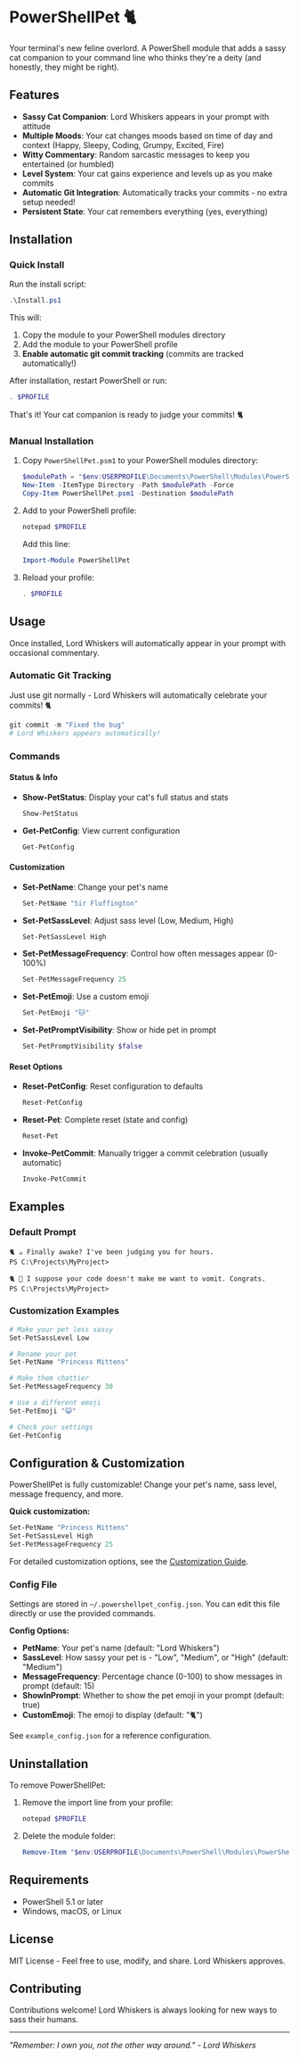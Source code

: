 # PowerShellPet 🐈

Your terminal's new feline overlord. A PowerShell module that adds a sassy cat companion to your command line who thinks they're a deity (and honestly, they might be right).

## Features

- **Sassy Cat Companion**: Lord Whiskers appears in your prompt with attitude
- **Multiple Moods**: Your cat changes moods based on time of day and context (Happy, Sleepy, Coding, Grumpy, Excited, Fire)
- **Witty Commentary**: Random sarcastic messages to keep you entertained (or humbled)
- **Level System**: Your cat gains experience and levels up as you make commits
- **Automatic Git Integration**: Automatically tracks your commits - no extra setup needed!
- **Persistent State**: Your cat remembers everything (yes, everything)

## Installation

### Quick Install

Run the install script:

```powershell
.\Install.ps1
```

This will:
1. Copy the module to your PowerShell modules directory
2. Add the module to your PowerShell profile
3. **Enable automatic git commit tracking** (commits are tracked automatically!)

After installation, restart PowerShell or run:
```powershell
. $PROFILE
```

That's it! Your cat companion is ready to judge your commits! 🐈

### Manual Installation

1. Copy `PowerShellPet.psm1` to your PowerShell modules directory:
   ```powershell
   $modulePath = "$env:USERPROFILE\Documents\PowerShell\Modules\PowerShellPet"
   New-Item -ItemType Directory -Path $modulePath -Force
   Copy-Item PowerShellPet.psm1 -Destination $modulePath
   ```

2. Add to your PowerShell profile:
   ```powershell
   notepad $PROFILE
   ```
   
   Add this line:
   ```powershell
   Import-Module PowerShellPet
   ```

3. Reload your profile:
   ```powershell
   . $PROFILE
   ```

## Usage

Once installed, Lord Whiskers will automatically appear in your prompt with occasional commentary.

### Automatic Git Tracking

Just use git normally - Lord Whiskers will automatically celebrate your commits! 🐈

```powershell
git commit -m "Fixed the bug"
# Lord Whiskers appears automatically!
```

### Commands

#### Status & Info
- **Show-PetStatus**: Display your cat's full status and stats
  ```powershell
  Show-PetStatus
  ```

- **Get-PetConfig**: View current configuration
  ```powershell
  Get-PetConfig
  ```

#### Customization
- **Set-PetName**: Change your pet's name
  ```powershell
  Set-PetName "Sir Fluffington"
  ```

- **Set-PetSassLevel**: Adjust sass level (Low, Medium, High)
  ```powershell
  Set-PetSassLevel High
  ```

- **Set-PetMessageFrequency**: Control how often messages appear (0-100%)
  ```powershell
  Set-PetMessageFrequency 25
  ```

- **Set-PetEmoji**: Use a custom emoji
  ```powershell
  Set-PetEmoji "🐱"
  ```

- **Set-PetPromptVisibility**: Show or hide pet in prompt
  ```powershell
  Set-PetPromptVisibility $false
  ```

#### Reset Options
- **Reset-PetConfig**: Reset configuration to defaults
  ```powershell
  Reset-PetConfig
  ```

- **Reset-Pet**: Complete reset (state and config)
  ```powershell
  Reset-Pet
  ```

- **Invoke-PetCommit**: Manually trigger a commit celebration (usually automatic)
  ```powershell
  Invoke-PetCommit
  ```

## Examples

### Default Prompt
```
🐈 ☕ Finally awake? I've been judging you for hours.
PS C:\Projects\MyProject>

🐈 💎 I suppose your code doesn't make me want to vomit. Congrats.
PS C:\Projects\MyProject>
```

### Customization Examples
```powershell
# Make your pet less sassy
Set-PetSassLevel Low

# Rename your pet
Set-PetName "Princess Mittens"

# Make them chattier
Set-PetMessageFrequency 30

# Use a different emoji
Set-PetEmoji "😺"

# Check your settings
Get-PetConfig
```

## Configuration & Customization

PowerShellPet is fully customizable! Change your pet's name, sass level, message frequency, and more.

**Quick customization:**
```powershell
Set-PetName "Princess Mittens"
Set-PetSassLevel High
Set-PetMessageFrequency 25
```

For detailed customization options, see the [Customization Guide](CUSTOMIZATION_GUIDE.md).

### Config File

Settings are stored in `~/.powershellpet_config.json`. You can edit this file directly or use the provided commands.

**Config Options:**
- **PetName**: Your pet's name (default: "Lord Whiskers")
- **SassLevel**: How sassy your pet is - "Low", "Medium", or "High" (default: "Medium")
- **MessageFrequency**: Percentage chance (0-100) to show messages in prompt (default: 15)
- **ShowInPrompt**: Whether to show the pet emoji in your prompt (default: true)
- **CustomEmoji**: The emoji to display (default: "🐈")

See `example_config.json` for a reference configuration.

## Uninstallation

To remove PowerShellPet:

1. Remove the import line from your profile:
   ```powershell
   notepad $PROFILE
   ```

2. Delete the module folder:
   ```powershell
   Remove-Item "$env:USERPROFILE\Documents\PowerShell\Modules\PowerShellPet" -Recurse -Force
   ```

## Requirements

- PowerShell 5.1 or later
- Windows, macOS, or Linux

## License

MIT License - Feel free to use, modify, and share. Lord Whiskers approves.

## Contributing

Contributions welcome! Lord Whiskers is always looking for new ways to sass their humans.

---

*"Remember: I own you, not the other way around." - Lord Whiskers*
